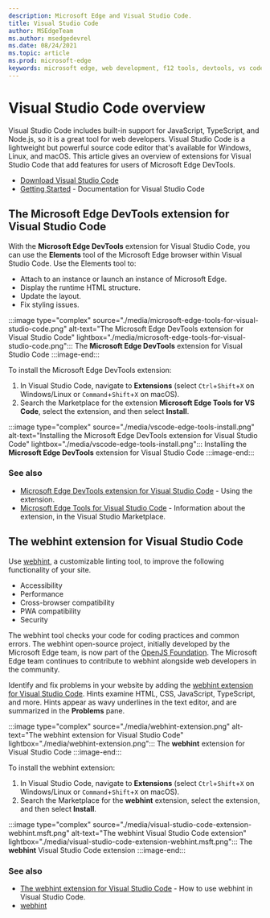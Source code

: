 ```yaml
---
description: Microsoft Edge and Visual Studio Code.
title: Visual Studio Code
author: MSEdgeTeam
ms.author: msedgedevrel
ms.date: 08/24/2021
ms.topic: article
ms.prod: microsoft-edge
keywords: microsoft edge, web development, f12 tools, devtools, vs code, visual studio code, debugger, webhint
---
```

# Visual Studio Code overview

Visual Studio Code includes built-in support for JavaScript, TypeScript, and Node.js, so it is a great tool for web developers.  Visual Studio Code is a lightweight but powerful source code editor that's available for Windows, Linux, and macOS.  This article gives an overview of extensions for Visual Studio Code that add features for users of Microsoft Edge DevTools.

*  [Download Visual Studio Code](https://code.visualstudio.com)
*  [Getting Started](https://code.visualstudio.com/Docs) - Documentation for Visual Studio Code


<!-- ====================================================================== -->
## The Microsoft Edge DevTools extension for Visual Studio Code

With the **Microsoft Edge DevTools** extension for Visual Studio Code, you can use the **Elements** tool of the Microsoft Edge browser within Visual Studio Code.  Use the Elements tool to:
*   Attach to an instance or launch an instance of Microsoft Edge.
*   Display the runtime HTML structure.
*   Update the layout.
*   Fix styling issues.

:::image type="complex" source="./media/microsoft-edge-tools-for-visual-studio-code.png" alt-text="The Microsoft Edge DevTools extension for Visual Studio Code" lightbox="./media/microsoft-edge-tools-for-visual-studio-code.png":::
   The **Microsoft Edge DevTools** extension for Visual Studio Code
:::image-end:::

To install the Microsoft Edge DevTools extension:
1. In Visual Studio Code, navigate to **Extensions** (select `Ctrl`+`Shift`+`X` on Windows/Linux or `Command`+`Shift`+`X` on macOS).
1. Search the Marketplace for the extension **Microsoft Edge Tools for VS Code**, select the extension, and then select **Install**.

:::image type="complex" source="./media/vscode-edge-tools-install.png" alt-text="Installing the Microsoft Edge DevTools extension for Visual Studio Code" lightbox="./media/vscode-edge-tools-install.png":::
   Installing the **Microsoft Edge DevTools** extension for Visual Studio Code
:::image-end:::

### See also

*  [Microsoft Edge DevTools extension for Visual Studio Code](./microsoft-edge-devtools-extension.md) - Using the extension.
*  [Microsoft Edge Tools for Visual Studio Code](https://marketplace.visualstudio.com/items?itemName=ms-edgedevtools.vscode-edge-devtools) - Information about the extension, in the Visual Studio Marketplace.


<!-- ====================================================================== -->
## The webhint extension for Visual Studio Code

Use [webhint](https://webhint.io), a customizable linting tool, to improve the following functionality of your site.

*   Accessibility
*   Performance
*   Cross-browser compatibility
*   PWA compatibility
*   Security

The webhint tool checks your code for coding practices and common errors.  The webhint open-source project, initially developed by the Microsoft Edge team, is now part of the [OpenJS Foundation](https://openjsf.org).  The Microsoft Edge team continues to contribute to webhint alongside web developers in the community.

Identify and fix problems in your website by adding the [webhint extension for Visual Studio Code](https://marketplace.visualstudio.com/items?itemName=webhint.vscode-webhint).  Hints examine HTML, CSS, JavaScript, TypeScript, and more.  Hints appear as wavy underlines in the text editor, and are summarized in the **Problems** pane.

:::image type="complex" source="./media/webhint-extension.png" alt-text="The webhint extension for Visual Studio Code" lightbox="./media/webhint-extension.png":::
   The **webhint** extension for Visual Studio Code
:::image-end:::

To install the webhint extension:
1. In Visual Studio Code, navigate to **Extensions** (select `Ctrl`+`Shift`+`X` on Windows/Linux or `Command`+`Shift`+`X` on macOS).
1. Search the Marketplace for the **webhint** extension, select the extension, and then select **Install**.

:::image type="complex" source="./media/visual-studio-code-extension-webhint.msft.png" alt-text="The webhint Visual Studio Code extension" lightbox="./media/visual-studio-code-extension-webhint.msft.png":::
   The **webhint** Visual Studio Code extension
:::image-end:::

### See also

*  [The webhint extension for Visual Studio Code](./webhint.md) - How to use webhint in Visual Studio Code.
*  [webhint](https://webhint.io)


<!-- ====================================================================== -->
<!--links -->
[VisualStudioCodeMicrosoftEdgeDevtoolsExtension]: ./microsoft-edge-devtools-extension.md "Microsoft Edge DevTools for Visual Studio Code extension | Microsoft Docs"
[VisualStudioCodeWebhint]: ./webhint.md "The webhint extension for Visual Studio Code | Microsoft Docs"
<!-- external links -->
[VisualstudioCode]: https://code.visualstudio.com "Visual Studio Code"
[VisualStudioCodeDocs]: https://code.visualstudio.com/Docs "Documentation | Visual Studio Code"

[VisualstudioMarketplaceMicrosoftEdgeToolsVisualStudioCode]: https://marketplace.visualstudio.com/items?itemName=ms-edgedevtools.vscode-edge-devtools "Microsoft Edge Tools for Visual Studio Code | Visual Studio Marketplace"

[VisualstudioMarketplaceWebhint]: https://marketplace.visualstudio.com/items?itemName=webhint.vscode-webhint "webhint | Visual Studio Marketplace"

[OpenjsFoundation]: https://openjsf.org "OpenJS Foundation"

[WebhintMain]: https://webhint.io "webhint"
